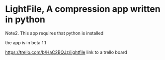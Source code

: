 # LightFile, A compression app written in python


Note2. This app requires that python is installed

the app is in beta 1.1

https://trello.com/b/HaC2BQJz/lightfile link to a trello board


